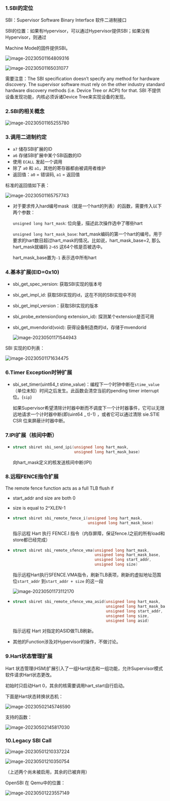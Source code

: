 ### 1.SBI的定位

SBI：Supervisor Software Binary Interface 软件二进制接口

SBI的位置：如果有Hypervisor，可以通过Hypervisor提供SBI；如果没有Hypervisor，则通过

Machine Mode的固件提供SBI。

![image-20230501164809316](./assets/image-20230501164809316.png)

![image-20230501165031077](./assets/image-20230501165031077.png)

需要注意：The SBI specification doesn’t specify any method for hardware discovery. The supervisor software must rely on the other industry standard hardware discovery methods (i.e. Device Tree or ACPI) for that. SBI 不提供设备发现功能，内核必须诉诸Device Tree来实现设备的发现。

### 2.SBI的相关概念

![image-20230501165255780](./assets/image-20230501165255780.png)

### 3.调用二进制约定

* `a7` 储存SBI扩展的ID
* `a6` 存储SBI扩展中某个SBI函数的ID
* 使用 `ECALL` 发起一个调用
* 除了 `a0` 和 `a1`，其他的寄存器都由被调用者维护
* 返回值：`a0` = 错误码, `a1` = 返回值

标准的返回值如下表：

![image-20230501165757743](./assets/image-20230501165757743.png)

* 对于要求传入hard编号mask（就是一个hart的列表）的函数，需要传入以下两个参数：

  `unsigned long hart_mask`: 位向量，描述此次操作选中了哪些hart

  `unsigned long hart_mask_base`: hart_mask编码的第一个hart的编号。用于要求的hart数目超过hart_mask的情况。比如说，hart_mask_base=2, 那么hart_mask就编码 `2~65` 这64个核是否被选中。

  hart_mask_base置为`-1` 表示选中所有hart

### 4.基本扩展(EID=0x10)

* sbi_get_spec_version: 获取SBI实现的版本号

* sbi_get_impl_id: 获取SBI实现的id，这在不同的SBI实现中不同

* sbi_get_impl_version：获取SBI实现的版本

* sbi_probe_extension(long extension_id): 探测某个extension是否可用

* sbi_get_mvendorid(void): 获得设备制造商的id，存储于mvendorid

  ![image-20230501171544943](./assets/image-20230501171544943.png)

SBI 实现的ID列表：

![image-20230501171634475](./assets/image-20230501171634475.png)

### 6.Timer Exception时钟扩展

* sbi_set_timer(uint64_t stime_value)：编程下一个时钟中断在`stime_value`（单位未知）时间之后发生。此函数会清空当前的pending timer interrupt位。(`sip`)

  如果Supervisor希望清除计时器中断而不调度下一个计时器事件，它可以无限远地请求一个计时器中断(即(uint64 _ t)-1) ，或者它可以通过清除 sie.STIE CSR 位来屏蔽计时器中断。

### 7.IPI扩展（核间中断）

* ```c
  struct sbiret sbi_send_ipi(unsigned long hart_mask,
                             unsigned long hart_mask_base)
  ```

  向hart_mask定义的核发送核间中断(IPI)

### 8.远程FENCE指令扩展

The remote fence function acts as a full TLB flush if

* start_addr and size are both 0
* size is equal to 2^XLEN-1

* ```c
  struct sbiret sbi_remote_fence_i(unsigned long hart_mask,
                                   unsigned long hart_mask_base)
  ```

  指示远程 Hart 执行 FENCE.I 指令（内存屏障，保证fence.I之前的所有load和store都已经完成）

* ```c
  struct sbiret sbi_remote_sfence_vma(unsigned long hart_mask,
                                      unsigned long hart_mask_base,
                                      unsigned long start_addr,
                                      unsigned long size)
  ```

  指示远程Hart执行SFENCE.VMA指令，刷新TLB表项，刷新的虚拟地址范围位`start_addr` 到`start_addr + size` 的这一段

  ![image-20230501173112170](/home/zrp/.config/Typora/typora-user-images/image-20230501173112170.png)

* ```c
  struct sbiret sbi_remote_sfence_vma_asid(unsigned long hart_mask,
                                           unsigned long hart_mask_base,
                                           unsigned long start_addr,
                                           unsigned long size,
                                           unsigned long asid)
  ```

  指示远程 Hart 对指定的ASID做TLB刷新。

* 其他的Function涉及对Hypervisor的操作，不做讨论。

### 9.Hart状态管理扩展

Hart 状态管理(HSM)扩展引入了一组Hart状态和一组功能，允许Supervisor模式软件请求Hart状态更改。

初始时只启动Hart 0，其余的核需要调用hart_start自行启动。

下面是Hart状态转换状态机：

![image-20230502145746590](./assets/image-20230502145746590.png)

支持的函数：

![image-20230502145817030](./assets/image-20230502145817030.png)

### 10.Legacy SBI Call

![image-20230501210337224](./assets/image-20230501210337224.png)

![image-20230501210350754](./assets/image-20230501210350754.png)

（上述两个尚未被启用，其余的已被弃用）



OpenSBI 在 Qemu中的位置：

![image-20230501223557149](./assets/image-20230501223557149.png)
